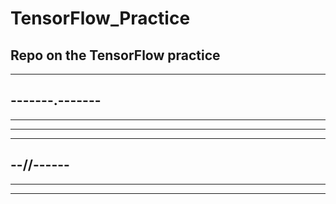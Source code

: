 # TensorFlow_Practice

Repo on the TensorFlow practice
--
------------
-------.-------
-----------
----
-----------------
-----------
--//------
--------------
--------
----
